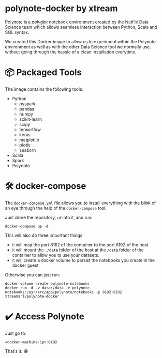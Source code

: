 # polynote-docker by xtream

[Polynote](https://github.com/polynote/polynote) is a _polyglot_ notebook environment created by the Netflix Data Science team which allows seamless interaction between Python, Scala and SQL syntax.

We created this Docker image to allow us to experiment within the Polynote environment as well as with the other Data Science tool we normally use, without going through the hassle of a clean installation everytime.

# 📦 Packaged Tools

The image contains the following tools:

* Python
    - pyspark
    - pandas
    - numpy
    - scikit-learn
    - scipy
    - tensorflow
    - keras
    - matplotlib
    - plotly
    - seaborn
* Scala
* Spark
* Polynote

# 🛠 docker-compose

The `docker-compose.yml` file allows you to install everything with the blink of an eye through the help of the `docker-compose` tool.

Just clone the repository, `cd` into it, and run:

```
docker-compose up -d
```

This will also do three important things:

* it will map the port 8192 of the container to the port 8192 of the host
* it will mount the `./data` folder of the host at the `/data` folder of the container to allow you to use your datasets.
* it will create a docker volume to persist the notebooks you create in the docker guest

Otherwise you can just run:

```
docker volume create polynote-notebooks
docker run -d -v data:/data -v polynote-notebooks:/usr/src/app/polynote/notebooks -p 8192:8192 xtreamsrl/polynote-docker
```

# ✔️ Access Polynote

Just go to:

```
<docker-machine-ip>:8192
```
That's it. 😀
